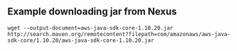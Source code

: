 ## Example downloading jar from Nexus
```
wget --output-document=aws-java-sdk-core-1.10.20.jar http://search.maven.org/remotecontent?filepath=com/amazonaws/aws-java-sdk-core/1.10.20/aws-java-sdk-core-1.10.20.jar
```
